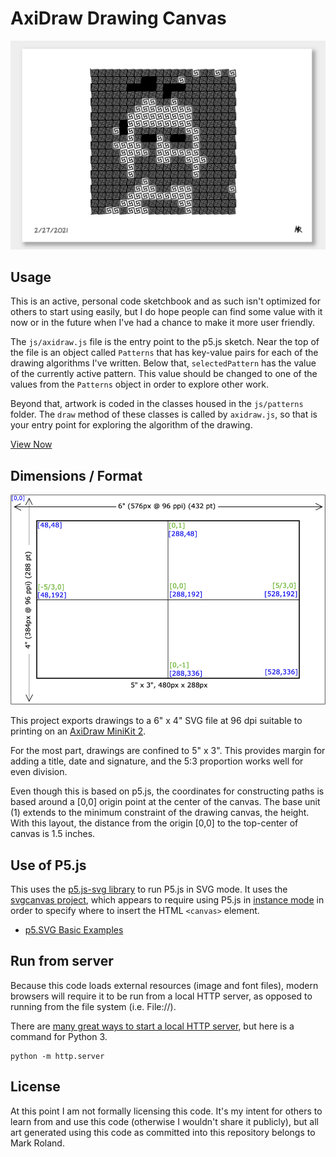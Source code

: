 # AxiDraw Drawing Canvas

![Program Screenshot](assets/data/Program-Screenshot.png)

## Usage

This is an active, personal code sketchbook and as such isn't optimized
for others to start using easily, but I do hope people can find some
value with it now or in the future when I've had a chance
to make it more user friendly.

The `js/axidraw.js` file is the entry point to the p5.js sketch. Near
the top of the file is an object called `Patterns` that has key-value
pairs for each of the drawing algorithms I've written. Below that,
`selectedPattern` has the value of the currently active pattern. This
value should be changed to one of the values from the `Patterns` object
in order to explore other work.

Beyond that, artwork is coded in the classes housed in the `js/patterns`
folder. The `draw` method of these classes is called by `axidraw.js`, so
that is your entry point for exploring the algorithm of the drawing.

[View Now](https://markroland.github.io/axidraw-sketchpad/index.html)

## Dimensions / Format

![Dimension Guide](assets/data/Dimension-Guide.png)

This project exports drawings to a 6" x 4" SVG file at 96 dpi
suitable to printing on an [AxiDraw MiniKit 2](https://shop.evilmadscientist.com/productsmenu/924).

For the most part, drawings are confined to 5" x 3". This provides margin for adding a title, date
and signature, and the 5:3 proportion works well for even division.

Even though this is based on p5.js, the coordinates for constructing paths is based
around a [0,0] origin point at the center of the canvas. The base unit (1) extends
to the minimum constraint of the drawing canvas, the height. With this layout, the
distance from the origin [0,0] to the top-center of canvas is 1.5 inches.

## Use of P5.js

This uses the [p5.js-svg library](https://github.com/zenozeng/p5.js-svg) to run P5.js in SVG mode.
It uses the [svgcanvas project](https://github.com/zenozeng/svgcanvas), which appears to
require using P5.js in [instance mode](https://github.com/processing/p5.js/wiki/Global-and-instance-mode)
in order to specify where to insert the HTML `<canvas>` element.

- [p5.SVG Basic Examples](http://zenozeng.github.io/p5.js-svg/examples/#basic)

## Run from server

Because this code loads external resources (image and font files), modern browsers will require
it to be run from a local HTTP server, as opposed to running from the file system (i.e. File://).

There are [many great ways to start a local HTTP server](https://gist.github.com/willurd/5720255),
but here is a command for Python 3.

```
python -m http.server
```

## License

At this point I am not formally licensing this code. It's my intent for others to learn from 
and use this code (otherwise I wouldn't share it publicly), but all art generated using this
code as committed into this repository belongs to Mark Roland.
